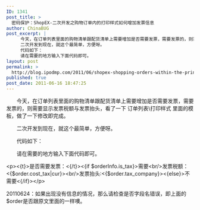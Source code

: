 ```yaml
---
ID: 1341
post_title: >
  密码保护：ShopEX-二次开发之购物订单内的打印样式如何增加发票信息
author: ChinaBUG
post_excerpt: |
  　　今天，在订单列表里面的购物清单跟配货清单上需要增加是否需要发票，需要发票的，则需要显示发票税额与发票抬头，看了一下 订单列表\打印样式 里面的模板，做了一下修改即完成。
  　　二次开发到现在，就这个最简单，方便呀。
  　　代码如下：
  　　请在需要的地方输入下面代码即可。
layout: post
permalink: >
  http://blog.ipodmp.com/2011/06/shopex-shopping-orders-within-the-print-style-information-on-how-to-increase-the-invoice.html
published: true
post_date: 2011-06-16 18:47:25
---
```

　　今天，在订单列表里面的购物清单跟配货清单上需要增加是否需要发票，需要发票的，则需要显示发票税额与发票抬头，看了一下 订单列表\打印样式 里面的模板，做了一下修改即完成。

　　二次开发到现在，就这个最简单，方便呀。

　　代码如下：

　　请在需要的地方输入下面代码即可。

&lt;p&gt;&lt;{t}&gt;是否需要发票：&lt;{/t}&gt;&lt;{if $orderInfo.is_tax}&gt;需要&lt;br/&gt;发票税额：&lt;{$order.cost_tax|cur}&gt;&lt;br/&gt;发票抬头:&lt;{$order.tax_company}&gt;&lt;{else}&gt;不需要&lt;{/if}&gt;&lt;/p&gt;

20110624：如果出现没有信息的情况，那么请检查是否字段名错误，即上面的$order是否跟原文里面的一样噢。